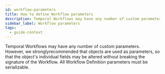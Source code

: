 ```yaml
---
id: workflow-parameters
title: How to define Workflow parameters
description: Temporal Workflows may have any number of custom parameters.
sidebar_label: Workflow parameters
tags:
  - guide-context
---
```


Temporal Workflows may have any number of custom parameters.
However, we stronglyrecommended that objects are used as parameters, so that the object's individual fields may be altered without breaking the signature of the Workflow.
All Workflow Definition parameters must be serializable.
